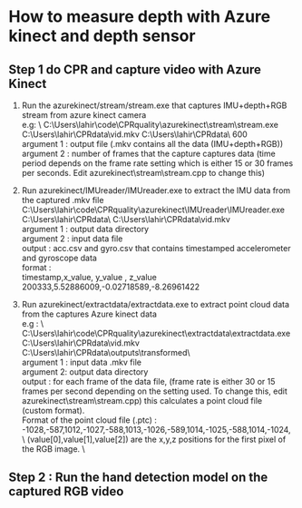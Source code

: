 # How to measure depth with Azure kinect and depth sensor
## Step 1 do CPR and capture video with Azure Kinect
1. Run the azurekinect/stream/stream.exe that captures IMU+depth+RGB stream from azure kinect camera \
e.g: \ 
C:\Users\lahir\code\CPRquality\azurekinect\stream\stream.exe C:\\Users\\lahir\\CPRdata\\vid.mkv C:\\Users\\lahir\\CPRdata\\ 600 \
argument 1 : output file (.mkv contains all the data (IMU+depth+RGB)) \
argument 2 : number of frames that the capture captures data (time period depends on the frame rate setting which is either 15 or 30 frames per seconds. Edit azurekinect\stream\stream.cpp to change this)

2.  Run azurekinect/IMUreader/IMUreader.exe to extract the IMU data from the captured .mkv file \
C:\Users\lahir\code\CPRquality\azurekinect\IMUreader\IMUreader.exe C:\\Users\\lahir\\CPRdata\\ C:\\Users\\lahir\\CPRdata\\vid.mkv \
argument 1 : output data directory \
argument 2 : input data file \
output : acc.csv and gyro.csv that contains timestamped accelerometer and gyroscope data \
format : \
timestamp,x_value, y_value   , z_value \
200333,5.52886009,-0.02718589,-8.26961422

3. Run azurekinect/extractdata/extractdata.exe to extract point cloud data from the captures Azure kinect data \
e.g : \ 
C:\Users\lahir\code\CPRquality\azurekinect\extractdata\extractdata.exe C:\\Users\\lahir\\CPRdata\\vid.mkv C:\\Users\\lahir\\CPRdata\\outputs\\transformed\\  \
argument 1 : input data .mkv file \
argument 2: output data directory \
output : for each frame of the data file, (frame rate is either 30 or 15 frames per second depending on the setting used. To change this, edit azurekinect\stream\stream.cpp) this calculates a point cloud file (custom format). \
Format of the point cloud file (.ptc) : \
-1028,-587,1012,-1027,-588,1013,-1026,-589,1014,-1025,-588,1014,-1024, \ 
(value[0],value[1],value[2]) are the x,y,z positions for the first pixel of the RGB image. \


## Step 2 : Run the hand detection model on the captured RGB video









